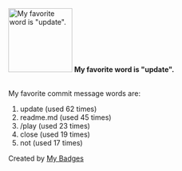 <img src="https://my-badges.github.io/my-badges/favorite-word.png" alt="My favorite word is &quot;update&quot;." title="My favorite word is &quot;update&quot;." width="128">
<strong>My favorite word is &quot;update&quot;.</strong>
<br><br>

My favorite commit message words are:

1. update (used 62 times)
2. readme.md (used 45 times)
3. /play (used 23 times)
4. close (used 19 times)
5. not (used 17 times)


Created by <a href="https://github.com/my-badges/my-badges">My Badges</a>